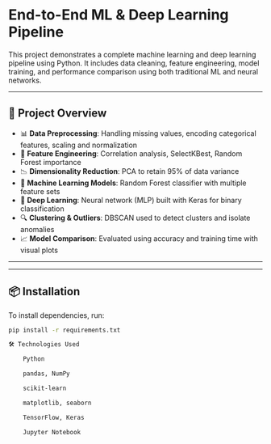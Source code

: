 # End-to-End ML & Deep Learning Pipeline

This project demonstrates a complete machine learning and deep learning pipeline using Python. It includes data cleaning, feature engineering, model training, and performance comparison using both traditional ML and neural networks.

---

## 🚀 Project Overview

- 📊 **Data Preprocessing**: Handling missing values, encoding categorical features, scaling and normalization
- 🧠 **Feature Engineering**: Correlation analysis, SelectKBest, Random Forest importance
- 📉 **Dimensionality Reduction**: PCA to retain 95% of data variance
- 🌲 **Machine Learning Models**: Random Forest classifier with multiple feature sets
- 🤖 **Deep Learning**: Neural network (MLP) built with Keras for binary classification
- 🔍 **Clustering & Outliers**: DBSCAN used to detect clusters and isolate anomalies
- 📈 **Model Comparison**: Evaluated using accuracy and training time with visual plots

---

---

## 📦 Installation

To install dependencies, run:

```bash
pip install -r requirements.txt

🛠 Technologies Used

    Python

    pandas, NumPy

    scikit-learn

    matplotlib, seaborn

    TensorFlow, Keras

    Jupyter Notebook
